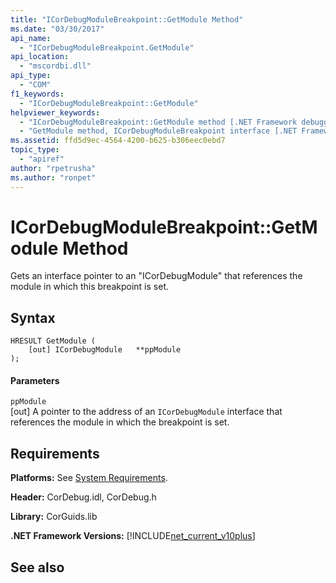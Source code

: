 ```yaml
---
title: "ICorDebugModuleBreakpoint::GetModule Method"
ms.date: "03/30/2017"
api_name: 
  - "ICorDebugModuleBreakpoint.GetModule"
api_location: 
  - "mscordbi.dll"
api_type: 
  - "COM"
f1_keywords: 
  - "ICorDebugModuleBreakpoint::GetModule"
helpviewer_keywords: 
  - "ICorDebugModuleBreakpoint::GetModule method [.NET Framework debugging]"
  - "GetModule method, ICorDebugModuleBreakpoint interface [.NET Framework debugging]"
ms.assetid: ffd5d9ec-4564-4200-b625-b306eec0ebd7
topic_type: 
  - "apiref"
author: "rpetrusha"
ms.author: "ronpet"
---
```

# ICorDebugModuleBreakpoint::GetModule Method
Gets an interface pointer to an "ICorDebugModule" that references the module in which this breakpoint is set.  
  
## Syntax  
  
```  
HRESULT GetModule (  
    [out] ICorDebugModule   **ppModule  
);  
```  
  
#### Parameters  
 `ppModule`  
 [out] A pointer to the address of an `ICorDebugModule` interface that references the module in which the breakpoint is set.  
  
## Requirements  
 **Platforms:** See [System Requirements](../../../../docs/framework/get-started/system-requirements.md).  
  
 **Header:** CorDebug.idl, CorDebug.h  
  
 **Library:** CorGuids.lib  
  
 **.NET Framework Versions:** [!INCLUDE[net_current_v10plus](../../../../includes/net-current-v10plus-md.md)]  
  
## See also

